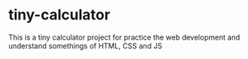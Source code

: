 # tiny-calculator
This is a tiny calculator project for practice the web development and understand somethings of HTML, CSS and JS

